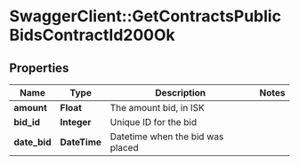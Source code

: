 # SwaggerClient::GetContractsPublicBidsContractId200Ok

## Properties
Name | Type | Description | Notes
------------ | ------------- | ------------- | -------------
**amount** | **Float** | The amount bid, in ISK | 
**bid_id** | **Integer** | Unique ID for the bid | 
**date_bid** | **DateTime** | Datetime when the bid was placed | 


